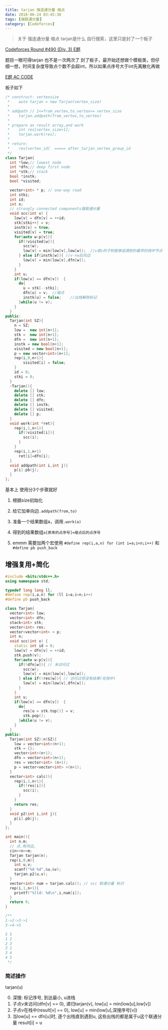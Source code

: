 ```yaml
---
title: tarjan 强连通分量 缩点
date: 2018-06-24 03:45:30
tags: [强联通分量]
category: [Codeforces]
---
```


> 关于 强连通分量 缩点 tarjan是什么 自行搜索，这里只是封了一个板子

[Codeforces Round #490 (Div. 3) E题](http://codeforces.com/contest/999/problem/E)

题目一眼可得tarjan 也不是一次两次了 封了板子，最开始还想做个模板类，但仔细一想，时间复杂度导致点个数不会超int，所以如果点序号大于int先离散化再做

[E题 AC CODE](http://codeforces.com/contest/999/submission/39589245)

板子如下

```c++
/* construct: vertexsize
 *    auto tarjan = new Tarjan(vertex_size)
 * 
 * addpath // 1<=from_vertex,to_vertex<= vertex_size
 *    tarjan.addpath(from_vertex,to_vertex)
 *
 * prepare an result array,and work
 *    int res[vertex_size+1];
 *    tarjan.work(res);
 *
 * return:
 *    res[vertex_id]  ===== after_tarjan_vertex_group_id
 */
class Tarjan{
  int *low;// lowest node
  int *dfn;// deep first node
  int *stk;// stack
  bool *instk;
  bool *visited;

  vector<int> * p; // one-way road
  int stki;
  int id;
  int n;
  // strongly connected components强联通分量
  void scc(int v) {
    low[v] = dfn[v] = ++id;
    stk[stki++] = v;
    instk[v] = true;
    visited[v] = true;
    for(auto w:p[v]){
      if(!visited[w]){
        scc(w);
        low[v] = min(low[v],low[w]);  //v或v的子树能够追溯到的最早的栈中节点的次序编号
      } else if(instk[w]){ //v->w后向边
        low[v] = min(low[v],dfn[w]);
      }
    }
    int u;
    if(low[v] == dfn[v])  {
      do{
        u = stk[--stki];
        dfn[u] = v;  //缩点
        instk[u] = false;    //出栈解除标记
      }while(u != v);
    }
  }
public:
  Tarjan(int SZ){
    n = SZ;
    low =  new int[n+1];
    stk =  new int[n+1];
    dfn =  new int[n+1];
    instk = new bool[n+1];
    visited = new bool[n+1];
    p = new vector<int>[n+1];
    rep(i,0,n+1){
        visited[i] = false;
    }
    id = 0;
    stki = 0;
  }
  ~Tarjan(){
    delete [] low;
    delete [] stk;
    delete [] dfn;
    delete [] instk;
    delete [] visited;
    delete [] p;
  }
  void work(int *ret){
    rep(i,1,n+1){
      if(!visited[i]){
        scc(i);
      }
    }
    rep(i,1,n+1)
      ret[i]=dfn[i];
  }
  void addpath(int i,int j){
    p[i].pb(j);
  }
};
```

基本上 使用分3个步骤就好

1. 根据size初始化
2. 给它加单向边`.addpath(from,to)`
3. 准备一个结果数组a，调用`.work(a)`
4. 得到的结果数组`a[原来的点序号]=缩点后的点序号`

5. emmm 需要加两个宏使用 `#define rep(i,a,n) for (int i=a;i<n;i++)` 和 `#define pb push_back`

## 增强复用+简化

```cpp
#include <bits/stdc++.h>
using namespace std;

typedef long long ll;
#define rep(i,a,n) for (ll i=a;i<n;i++)
#define pb push_back

class Tarjan{
  vector<int> low;
  vector<int> dfn;
  stack<int> stk;
  vector<int> res;
  vector<vector<int> > p;
  int n;
  void scc(int v) {
    static int id = 0;
    low[v] = dfn[v] = ++id;
    stk.push(v);
    for(auto w:p[v]){
      if(!dfn[w]){ // 未访问过
        scc(w);
        low[v] = min(low[v],low[w]);
      } else if(!res[w]){ // 访问过但没有结果(在栈中)
        low[v] = min(low[v],dfn[w]);
      }
    }
    int u;
    if(low[v] == dfn[v])  {
      do{
        res[u = stk.top()] = v;
        stk.pop();
      }while(u != v);
    }
  }
public:
  Tarjan(int SZ):n(SZ){
    low = vector<int>(n+1);
    stk = {};
    vector<int>(n+1);
    dfn = vector<int>(n+1);
    res = vector<int> (n+1);
    p = vector<vector<int> >(n+1);
  }
  vector<int> calc(){
    rep(i,1,n+1){
      if(!res[i]){
        scc(i);
      }
    }
    return res;
  }
  void p2(int i,int j){
    p[i].pb(j);
  }
};

int main(){
  int n,m;
  // 点,有向边,
  cin>>n>>m;
  Tarjan tarjan(n);
  rep(i,0,m){
    int u,v;
    scanf("%d %d",&u,&v);
    tarjan.p2(u,v);
  }
  vector<int> num = tarjan.calc(); // scc 联通分量 标识
  rep(i,1,n+1){
    printf("%lld: %d\n",i,num[i]);
  }
  return 0;
}

/**
1->2->3->1
3->4->5

5 5
1 2
2 3
3 1
3 4
4 5
 */
```


### 简述操作

tarjan(u)

0. 深搜: 标记序号, 到达最小, u进栈
1. 子点v未访问(dfn[v] == 0), 递归tarjan(v), low[u] = min(low[u],low[v])
2. 子点v在栈中(result[v] == 0), low[u] = min(low[u],深搜序号[v])
3. 当low[u] == dfn[u]时, 逐个出栈直到遇到u, 这些出栈的都是属于u这个联通分量 result[i] = u



